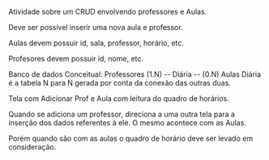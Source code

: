 Atividade sobre um CRUD envolvendo professores e Aulas.

Deve ser possível inserir uma nova aula e professor.

Aulas devem possuir id, sala, professor, horário, etc.

Profesores devem possuir id, nome, etc.

Banco de dados Conceitual:
Professores (1.N) -- Diária -- (0.N) Aulas
Diária é a tabela N para N gerada por conta da conexão das outras duas.



Tela com Adicionar Prof e Aula com leitura do quadro de horários.

Quando se adiciona um professor, direciona a uma outra tela para a inserção dos dados referentes à ele. O mesmo acontece com as Aulas. 

Porém quando são com as aulas o quadro de horário deve ser levado em consideração.
